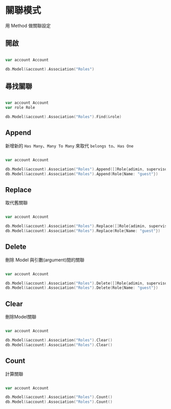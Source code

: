 # 關聯模式

用 Method 做關聯設定

## 開啟

```go

var account Account 

db.Model(&account).Association("Roles")

```

## 尋找關聯

```go

var account Account 
var role Role 

db.Model(&account).Association("Roles").Find(&role)

```

## Append 

新增新的 `Has Many`、`Many To Many` 來取代 `belongs to`、`Has One`

```go

var account Account 

db.Model(&account).Association("Roles").Append([]Role{adimin, supervisor})
db.Model(&account).Association("Roles").Append(Role{Name: "guest"})

```

## Replace 

取代舊關聯

```go

var account Account 

db.Model(&account).Association("Roles").Replace([]Role{adimin, supervisor})
db.Model(&account).Association("Roles").Replace(Role{Name: "guest"})

```

## Delete  

刪除 Model 與引數(argument)間的關聯

```go

var account Account 

db.Model(&account).Association("Roles").Delete([]Role{adimin, supervisor})
db.Model(&account).Association("Roles").Delete(Role{Name: "guest"})

```

## Clear  

刪除Model關聯

```go

var account Account 

db.Model(&account).Association("Roles").Clear()
db.Model(&account).Association("Roles").Clear()

```

## Count  

計算關聯

```go

var account Account 

db.Model(&account).Association("Roles").Count()
db.Model(&account).Association("Roles").Count()

```